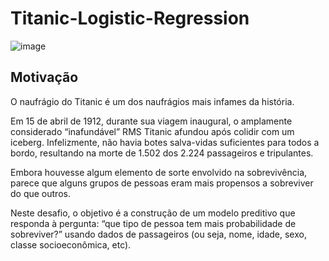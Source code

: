 # Titanic-Logistic-Regression

![image](https://user-images.githubusercontent.com/69591172/187769362-b5616de1-de61-4827-aaca-a15c0e263e2f.png)

## Motivação

O naufrágio do Titanic é um dos naufrágios mais infames da história.

Em 15 de abril de 1912, durante sua viagem inaugural, o amplamente considerado “inafundável” RMS Titanic afundou após colidir com um iceberg. Infelizmente, não havia botes salva-vidas suficientes para todos a bordo, resultando na morte de 1.502 dos 2.224 passageiros e tripulantes.

Embora houvesse algum elemento de sorte envolvido na sobrevivência, parece que alguns grupos de pessoas eram mais propensos a sobreviver do que outros.

Neste desafio, o objetivo é a construção de um modelo preditivo que responda à pergunta: “que tipo de pessoa tem mais probabilidade de sobreviver?” usando dados de passageiros (ou seja, nome, idade, sexo, classe socioeconômica, etc).
